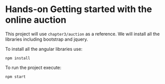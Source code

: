 # Hands-on Getting started with the online auction

This project will use `chapter3/auction` as a reference. We will install all the libraries
including bootstrap and jquery.

To install all the angular libraries use:

```shell
npm install
```

To run the project execute:

```shell
npm start
```

